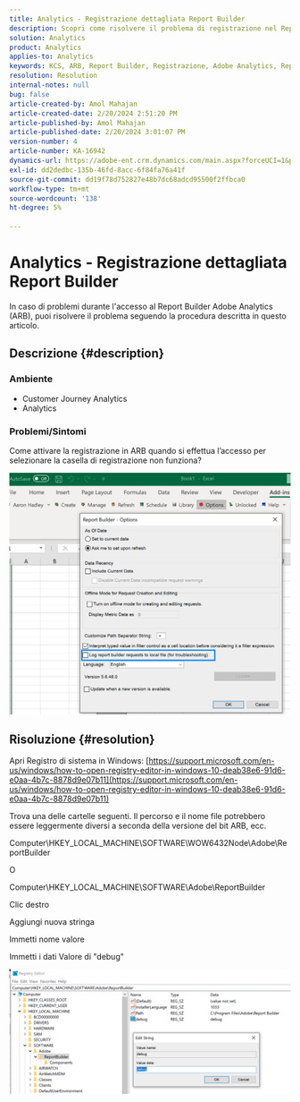 ```yaml
---
title: Analytics - Registrazione dettagliata Report Builder
description: Scopri come risolvere il problema di registrazione nel Report Builder Adobe Analytics.
solution: Analytics
product: Analytics
applies-to: Analytics
keywords: KCS, ARB, Report Builder, Registrazione, Adobe Analytics, Report Builder Analytics
resolution: Resolution
internal-notes: null
bug: false
article-created-by: Amol Mahajan
article-created-date: 2/20/2024 2:51:20 PM
article-published-by: Amol Mahajan
article-published-date: 2/20/2024 3:01:07 PM
version-number: 4
article-number: KA-16942
dynamics-url: https://adobe-ent.crm.dynamics.com/main.aspx?forceUCI=1&pagetype=entityrecord&etn=knowledgearticle&id=8cb36b7f-ffcf-ee11-9079-6045bd0065b6
exl-id: dd2dedbc-135b-46fd-8acc-6f84fa76a41f
source-git-commit: dd19f78d752827e48b7dc68adcd95500f2ffbca0
workflow-type: tm+mt
source-wordcount: '138'
ht-degree: 5%

---
```


# Analytics - Registrazione dettagliata Report Builder


In caso di problemi durante l&#39;accesso al Report Builder Adobe Analytics (ARB), puoi risolvere il problema seguendo la procedura descritta in questo articolo.

## Descrizione {#description}


### <b>Ambiente</b>

- Customer Journey Analytics
- Analytics




### <b>Problemi/Sintomi</b>

Come attivare la registrazione in ARB quando si effettua l’accesso per selezionare la casella di registrazione non funziona?



![](assets/___8db36b7f-ffcf-ee11-9079-6045bd0065b6___.png)


## Risoluzione {#resolution}




Apri Registro di sistema in Windows: [https://support.microsoft.com/en-us/windows/how-to-open-registry-editor-in-windows-10-deab38e6-91d6-e0aa-4b7c-8878d9e07b11](https://support.microsoft.com/en-us/windows/how-to-open-registry-editor-in-windows-10-deab38e6-91d6-e0aa-4b7c-8878d9e07b11)

Trova una delle cartelle seguenti. Il percorso e il nome file potrebbero essere leggermente diversi a seconda della versione del bit ARB, ecc.

Computer\HKEY_LOCAL_MACHINE\SOFTWARE\WOW6432Node\Adobe\ReportBuilder

O

Computer\HKEY_LOCAL_MACHINE\SOFTWARE\Adobe\ReportBuilder

Clic destro

Aggiungi nuova stringa

Immetti nome valore

Immetti i dati Valore di &quot;debug&quot;

![](assets/066ee289-0b9e-eb11-b1ac-000d3a3684a8.png)
